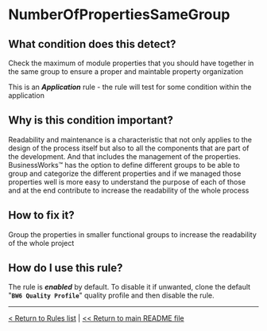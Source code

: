 # NumberOfPropertiesSameGroup

## What condition does this detect?

Check the maximum of module properties that you should have together in the same group to ensure a proper and maintable property organization

This is an ***Application*** rule - the rule will test for some condition within the application

## Why is this condition important?

Readability and maintenance is a characteristic that not only applies to the design of the process itself but also to all the components that are part of the development. And that includes the management of the properties. BusinessWorks™ has the option to define different groups to be able to group and categorize the different properties and if we managed those properties well is more easy to understand the purpose of each of those and at the end contribute to increase the readability of the whole process

## How to fix it?

Group the properties in smaller functional groups to increase the readability of the whole project

## How do I use this rule?

The rule is **_enabled_** by default. To disable it if unwanted, clone the default "**`BW6 Quality Profile`**" quality profile and then disable the rule.

---
[< Return to Rules list](./RULES.md) |  [<< Return to main README file](../../../README.md)
